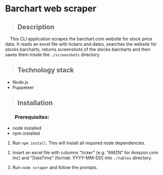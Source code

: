 # Barchart web scraper

>## Description

&nbsp;&nbsp;&nbsp;&nbsp;This CLI application scrapes the barchart.com website for stock price data. It reads an excel file with tickers and dates, searches the website for stocks barcharts, returns screenshots of the stocks barcharts and then saves them inside the ```./screenshots``` directory.

>## Technology stack

<ul>
    <li>Node.js</li>
    <li>Puppeteer</li>
</ul>

>## Installation

### &nbsp;&nbsp;&nbsp;&nbsp;&nbsp;&nbsp;&nbsp;&nbsp;Prerequisites:
<ul>
  <li>node installed</li>
  <li>npm installed</li>
</ul>

1. Run  ```npm install```. This will install all required node dependencies. 

2. Insert an excel file with columns "ticker" (e.g. "AMZN" for Amazon.com Inc) and "DateTime" (format: YYYY-MM-DD) into ```./tables``` directory.

3. Run ```node scraper``` and follow the prompts.